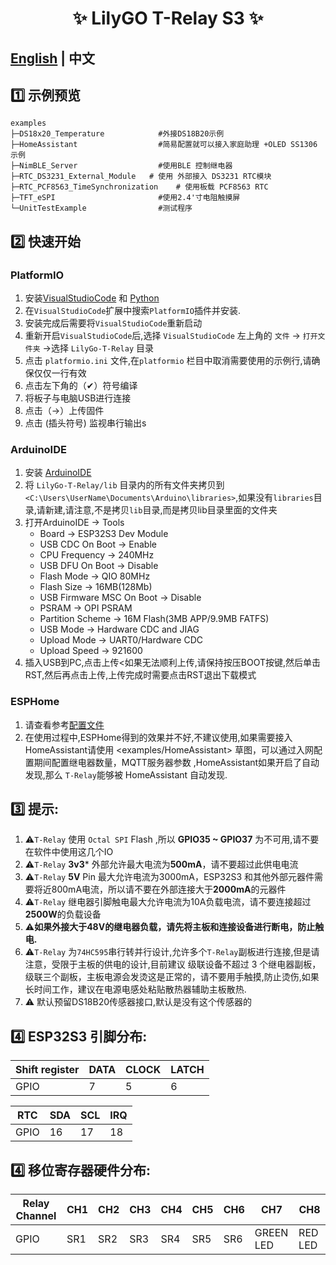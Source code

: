


<h1 align = "center">✨ LilyGO T-Relay S3 ✨</h1>

## **[English](README.MD) | 中文**


## 1️⃣ 示例预览

```
examples 
├─DS18x20_Temperature            #外接DS18B20示例     
├─HomeAssistant                  #简易配置就可以接入家庭助理 +OLED SS1306  示例
├─NimBLE_Server                  #使用BLE 控制继电器        
├─RTC_DS3231_External_Module   # 使用 外部接入 DS3231 RTC模块
├─RTC_PCF8563_TimeSynchronization    # 使用板载 PCF8563 RTC 
├─TFT_eSPI                       #使用2.4'寸电阻触摸屏 
└─UnitTestExample                #测试程序     

```


## 2️⃣ 快速开始

### PlatformIO

1. 安装[VisualStudioCode](https://code.visualstudio.com/) 和 [Python](https://www.python.org/)
2. 在`VisualStudioCode`扩展中搜索`PlatformIO`插件并安装.
3. 安装完成后需要将`VisualStudioCode`重新启动
4. 重新开启`VisualStudioCode`后,选择 `VisualStudioCode` 左上角的 `文件` -> `打开文件夹` ->选择 `LilyGo-T-Relay` 目录
5. 点击 `platformio.ini` 文件,在`platformio` 栏目中取消需要使用的示例行,请确保仅仅一行有效
6. 点击左下角的（✔）符号编译
7. 将板子与电脑USB进行连接
8. 点击（→）上传固件
9. 点击 (插头符号) 监视串行输出s


### ArduinoIDE


1. 安装 [ArduinoIDE](https://www.arduino.cc/en/software)
2. 将 `LilyGo-T-Relay/lib` 目录内的所有文件夹拷贝到`<C:\Users\UserName\Documents\Arduino\libraries>`,如果没有`libraries`目录,请新建,请注意,不是拷贝`lib`目录,而是拷贝lib目录里面的文件夹
3. 打开ArduinoIDE -> Tools 
   - Board -> ESP32S3 Dev Module
   - USB CDC On Boot -> Enable
   - CPU Frequency -> 240MHz
   - USB DFU On Boot -> Disable
   - Flash Mode -> QIO 80MHz
   - Flash Size -> 16MB(128Mb)
   - USB Firmware MSC On Boot -> Disable
   - PSRAM -> OPI PSRAM
   - Partition Scheme -> 16M Flash(3MB APP/9.9MB FATFS)
   - USB Mode -> Hardware CDC and JIAG
   - Upload Mode -> UART0/Hardware CDC
   - Upload Speed -> 921600
4. 插入USB到PC,点击上传<如果无法顺利上传,请保持按压BOOT按键,然后单击RST,然后再点击上传,上传完成时需要点击RST退出下载模式

### ESPHome

1. 请查看参考[配置文件](./esphome/relay.yaml)
2. 在使用过程中,ESPHome得到的效果并不好,不建议使用,如果需要接入HomeAssistant请使用 <examples/HomeAssistant> 草图，可以通过入网配置期间配置继电器数量，MQTT服务器参数 ,HomeAssistant如果开启了自动发现,那么 `T-Relay`能够被 HomeAssistant 自动发现.



## 3️⃣ 提示:

1. ⚠`T-Relay` 使用 `Octal SPI` Flash ,所以 **GPIO35 ~ GPIO37** 为不可用,请不要在软件中使用这几个IO
2. ⚠`T-Relay` **3v3*** 外部允许最大电流为**500mA**，请不要超过此供电电流
3. ⚠`T-Relay` **5V** Pin 最大允许电流为3000mA，ESP32S3 和其他外部元器件需要将近800mA电流，所以请不要在外部连接大于**2000mA**的元器件
4. ⚠`T-Relay` 继电器引脚触电最大允许电流为10A负载电流，请不要连接超过**2500W**的负载设备
5. ⚠**如果外接大于48V的继电器负载，请先将主板和连接设备进行断电，防止触电.**
6. ⚠`T-Relay` 为`74HC595`串行转并行设计,允许多个`T-Relay`副板进行连接,但是请注意，受限于主板的供电的设计,目前建议 级联设备不超过 3 个继电器副板，级联三个副板，主板电源会发烫这是正常的，请不要用手触摸,防止烫伤,如果长时间工作，建议在电源电感处粘贴散热器辅助主板散热.
7. ⚠ 默认预留DS18B20传感器接口,默认是没有这个传感器的


## 4️⃣ ESP32S3 引脚分布:

| Shift register | DATA | CLOCK | LATCH |
| -------------- | ---- | ----- | ----- |
| GPIO           | 7    | 5     | 6     |

| RTC  | SDA | SCL | IRQ |
| ---- | --- | --- | --- |
| GPIO | 16  | 17  | 18  |

## 4️⃣ 移位寄存器硬件分布:

| Relay Channel | CH1 | CH2 | CH3 | CH4 | CH5 | CH6 | CH7       | CH8     |
| ------------- | --- | --- | --- | --- | --- | --- | --------- | ------- |
| GPIO          | SR1 | SR2 | SR3 | SR4 | SR5 | SR6 | GREEN LED | RED LED |

